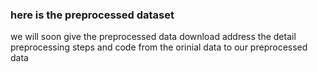 ### here is the preprocessed dataset 

we will soon give 
  the preprocessed data download address 
  the detail preprocessing steps and code from the orinial data to our preprocessed data
